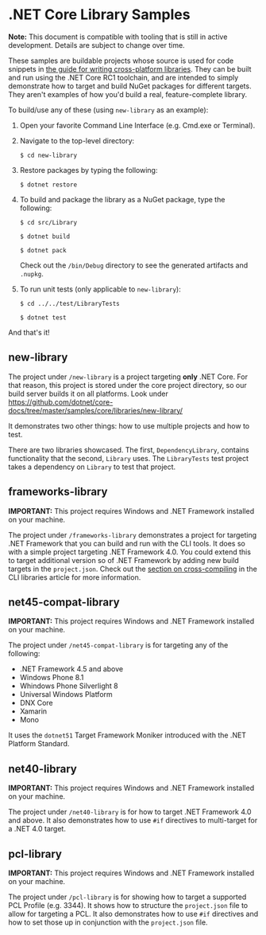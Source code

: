 # .NET Core Library Samples

**Note:** This document is  compatible with tooling that is still in active development.  Details are subject to change over time.

These samples are buildable projects whose source is used for code snippets in [the guide for writing cross-platform libraries](../../../docs/core/tutorials/libraries.md).  They can be built and run using the .NET Core RC1 toolchain, and are intended to simply demonstrate how to target and build NuGet packages for different targets.  They aren't examples of how you'd build a real, feature-complete library.

To build/use any of these (using `new-library` as an example):

1. Open your favorite Command Line Interface (e.g. Cmd.exe or Terminal).

2. Navigate to the top-level directory:

	`$ cd new-library`

3. Restore packages by typing the following:

	`$ dotnet restore`
		
4. To build and package the library as a NuGet package, type the following:

	`$ cd src/Library`
	
	`$ dotnet build`
	
	`$ dotnet pack`
	
	Check out the `/bin/Debug` directory to see the generated artifacts and `.nupkg`.

5. To run unit tests (only applicable to `new-library`):

	`$ cd ../../test/LibraryTests`
	
	`$ dotnet test`

And that's it!

## new-library

The project under `/new-library` is a project targeting **only** .NET Core. For that reason,
this project is stored under the core project directory, so our build server builds it on
all platforms. Look under https://github.com/dotnet/core-docs/tree/master/samples/core/libraries/new-library/

It demonstrates two other things: how to use multiple projects and how to test.

There are two libraries showcased.  The first, `DependencyLibrary`, contains functionality that the second, `Library` uses.  The `LibraryTests` test project takes a dependency on `Library` to test that project.

## frameworks-library

**IMPORTANT:** This project requires Windows and .NET Framework installed on your machine.

The project under `/frameworks-library` demonstrates a project for targeting .NET Framework that you can build and run with the CLI tools.  It does so with a simple project targeting .NET Framework 4.0.  You could extend this to target additional version so of .NET Framework by adding new build targets in the `project.json`.  Check out the [section on cross-compiling](../../../docs/core/tutorials/libraries.md#how-to-multitarget) in the CLI libraries article for more information.

## net45-compat-library

**IMPORTANT:** This project requires Windows and .NET Framework installed on your machine.

The project under `/net45-compat-library` is for targeting any of the following:

* .NET Framework 4.5 and above
* Windows Phone 8.1
* Whindows Phone Silverlight 8
* Universal Windows Platform
* DNX Core
* Xamarin
* Mono

It uses the `dotnet51` Target Framework Moniker introduced with the .NET Platform Standard.

## net40-library

**IMPORTANT:** This project requires Windows and .NET Framework installed on your machine.

The project under `/net40-library` is for how to target .NET Framework 4.0 and above.  It also demonstrates how to use `#if` directives to multi-target for a .NET 4.0 target.

## pcl-library

**IMPORTANT:** This project requires Windows and .NET Framework installed on your machine.

The project under `/pcl-library` is for showing how to target a supported PCL Profile (e.g. 3344).  It shows how to structure the `project.json` file to allow for targeting a PCL.  It also demonstrates how to use `#if` directives and how to set those up in conjunction with the `project.json` file.
